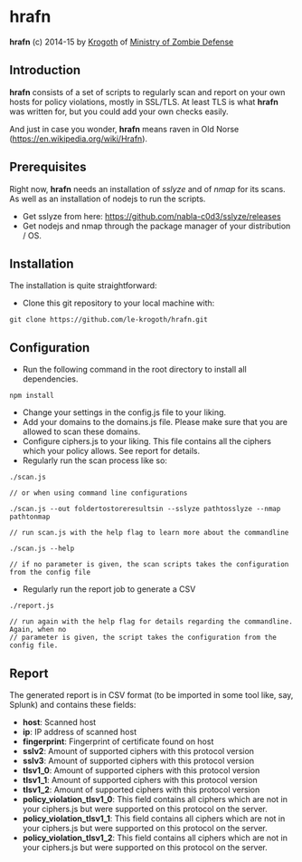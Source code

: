 hrafn
=====

**hrafn** (c) 2014-15 by [Krogoth](https://twitter.com/le_krogoth) of [Ministry of Zombie Defense](http://www.mzd.org.uk/)

## Introduction ##

**hrafn** consists of a set of scripts to regularly scan and report on your own hosts for policy violations, mostly in SSL/TLS.
At least TLS is what **hrafn** was written for, but you could add your own checks easily.

And just in case you wonder, **hrafn** means raven in Old Norse (https://en.wikipedia.org/wiki/Hrafn).


## Prerequisites ##

Right now, **hrafn** needs an installation of *sslyze* and of *nmap* for its scans. As well as an installation of nodejs to run the scripts.

* Get sslyze from here: https://github.com/nabla-c0d3/sslyze/releases
* Get nodejs and nmap through the package manager of your distribution / OS.


## Installation ##

The installation is quite straightforward:

* Clone this git repository to your local machine with:

```
git clone https://github.com/le-krogoth/hrafn.git
```

## Configuration ##

* Run the following command in the root directory to install all dependencies.

```
npm install
```

* Change your settings in the config.js file to your liking.
* Add your domains to the domains.js file. Please make sure that you are allowed to scan these domains.
* Configure ciphers.js to your liking. This file contains all the ciphers which your policy allows. See report for details.
* Regularly run the scan process like so:

```
./scan.js

// or when using command line configurations

./scan.js --out foldertostoreresultsin --sslyze pathtosslyze --nmap pathtonmap

// run scan.js with the help flag to learn more about the commandline

./scan.js --help

// if no parameter is given, the scan scripts takes the configuration from the config file
```
* Regularly run the report job to generate a CSV

```
./report.js

// run again with the help flag for details regarding the commandline. Again, when no
// parameter is given, the script takes the configuration from the config file.
```

## Report ##

The generated report is in CSV format (to be imported in some tool like, say, Splunk) and contains these fields:

* **host**: Scanned host
* **ip**: IP address of scanned host
* **fingerprint**: Fingerprint of certificate found on host
* **sslv2**: Amount of supported ciphers with this protocol version
* **sslv3**: Amount of supported ciphers with this protocol version
* **tlsv1_0**: Amount of supported ciphers with this protocol version
* **tlsv1_1**: Amount of supported ciphers with this protocol version
* **tlsv1_2**: Amount of supported ciphers with this protocol version
* **policy_violation_tlsv1_0**: This field contains all ciphers which are not in your ciphers.js but were supported on this protocol on the server.
* **policy_violation_tlsv1_1**: This field contains all ciphers which are not in your ciphers.js but were supported on this protocol on the server.
* **policy_violation_tlsv1_2**: This field contains all ciphers which are not in your ciphers.js but were supported on this protocol on the server.

